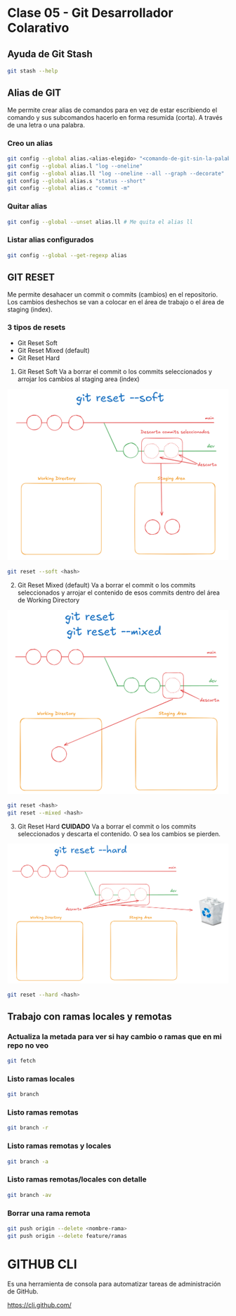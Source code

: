 # Clase 05 - Git Desarrollador Colarativo

## Ayuda de Git Stash

```sh
git stash --help
```

## Alias de GIT
Me permite crear alias de comandos para en vez de estar escribiendo el comando y sus subcomandos hacerlo en forma resumida (corta). A través de una letra o una palabra.

### Creo un alias

```sh
git config --global alias.<alias-elegido> "<comando-de-git-sin-la-palabra-git>"
git config --global alias.l "log --oneline"
git config --global alias.ll "log --oneline --all --graph --decorate"
git config --global alias.s "status --short"
git config --global alias.c "commit -m"
```

### Quitar alias

```sh
git config --global --unset alias.ll # Me quita el alias ll
```

### Listar alias configurados

```sh
git config --global --get-regexp alias
```

## GIT RESET
Me permite desahacer un commit o commits (cambios) en el repositorio. Los cambios deshechos se van a colocar en el área de trabajo o el área de staging (index).

### 3 tipos de resets

* Git Reset Soft
* Git Reset Mixed (default)
* Git Reset Hard 

1. Git Reset Soft
Va a borrar el commit o los commits seleccionados y arrojar los cambios al staging area (index)

![soft](_ref/soft.png)

```sh
git reset --soft <hash>
```

2. Git Reset Mixed (default)
Va a borrar el commit o los commits seleccionados y arrojar el contenido de esos commits dentro del área de Working Directory

![mixed](_ref/mixed.png)

```sh
git reset <hash>
git reset --mixed <hash>
```

3. Git Reset Hard **CUIDADO**
Va a borrar el commit o los commits seleccionados y descarta el contenido. O sea los cambios se pierden.

![hard](_ref/hard.png)

```sh
git reset --hard <hash>
```

## Trabajo con ramas locales y remotas

### Actualiza la metada para ver si hay cambio o ramas que en mi repo no veo

```sh
git fetch
```

### Listo ramas locales

```sh
git branch
```

### Listo ramas remotas

```sh
git branch -r
```

### Listo ramas remotas y locales

```sh
git branch -a
```

### Listo ramas remotas/locales con detalle

```sh
git branch -av
```

### Borrar una rama remota

```sh
git push origin --delete <nombre-rama>
git push origin --delete feature/ramas
```

# GITHUB CLI
Es una herramienta de consola para automatizar tareas de administración de GitHub.

<https://cli.github.com/>

